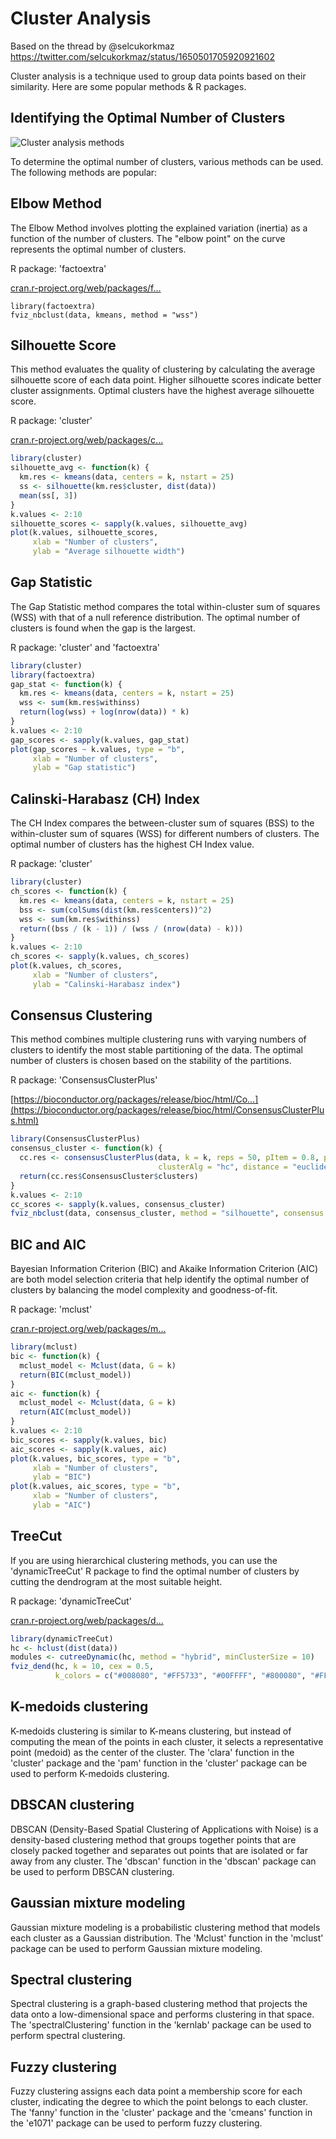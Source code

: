 # Cluster Analysis

Based on the thread by @selcukorkmaz
<https://twitter.com/selcukorkmaz/status/1650501705920921602>

Cluster analysis is a technique used to group data points based on their similarity. Here are some popular methods & R packages.

## Identifying the Optimal Number of Clusters

![Cluster analysis methods](https://pbs.twimg.com/media/FufCjM2XgAUfOdb.jpg "Cluster analysis methods")

To determine the optimal number of clusters, various methods can be used. The following methods are popular:

## Elbow Method

The Elbow Method involves plotting the explained variation (inertia) as a function of the number of clusters. The "elbow point" on the curve represents the optimal number of clusters.

R package: 'factoextra'

[cran.r-project.org/web/packages/f...](https://cran.r-project.org/web/packages/factoextra/index.html)


```{r}
library(factoextra)
fviz_nbclust(data, kmeans, method = "wss")
```

## Silhouette Score

This method evaluates the quality of clustering by calculating the average silhouette score of each data point. Higher silhouette scores indicate better cluster assignments. Optimal clusters have the highest average silhouette score.

R package: 'cluster'

[cran.r-project.org/web/packages/c...](https://cran.r-project.org/web/packages/cluster/index.html)


```R
library(cluster)
silhouette_avg <- function(k) {
  km.res <- kmeans(data, centers = k, nstart = 25)
  ss <- silhouette(km.res$cluster, dist(data))
  mean(ss[, 3])
}
k.values <- 2:10
silhouette_scores <- sapply(k.values, silhouette_avg)
plot(k.values, silhouette_scores,
     xlab = "Number of clusters",
     ylab = "Average silhouette width")

```

## Gap Statistic

The Gap Statistic method compares the total within-cluster sum of squares (WSS) with that of a null reference distribution. The optimal number of clusters is found when the gap is the largest.

R package: 'cluster' and 'factoextra'

```R
library(cluster)
library(factoextra)
gap_stat <- function(k) {
  km.res <- kmeans(data, centers = k, nstart = 25)
  wss <- sum(km.res$withinss)
  return(log(wss) + log(nrow(data)) * k)
}
k.values <- 2:10
gap_scores <- sapply(k.values, gap_stat)
plot(gap_scores ~ k.values, type = "b",
     xlab = "Number of clusters",
     ylab = "Gap statistic")
```

## Calinski-Harabasz (CH) Index

The CH Index compares the between-cluster sum of squares (BSS) to the within-cluster sum of squares (WSS) for different numbers of clusters. The optimal number of clusters has the highest CH Index value.

R package: 'cluster'

```R
library(cluster)
ch_scores <- function(k) {
  km.res <- kmeans(data, centers = k, nstart = 25)
  bss <- sum(colSums(dist(km.res$centers))^2)
  wss <- sum(km.res$withinss)
  return((bss / (k - 1)) / (wss / (nrow(data) - k)))
}
k.values <- 2:10
ch_scores <- sapply(k.values, ch_scores)
plot(k.values, ch_scores,
     xlab = "Number of clusters",
     ylab = "Calinski-Harabasz index")

```

## Consensus Clustering

This method combines multiple clustering runs with varying numbers of clusters to identify the most stable partitioning of the data. The optimal number of clusters is chosen based on the stability of the partitions.

R package: 'ConsensusClusterPlus'

[https://bioconductor.org/packages/release/bioc/html/Co...](https://bioconductor.org/packages/release/bioc/html/ConsensusClusterPlus.html)

```R
library(ConsensusClusterPlus)
consensus_cluster <- function(k) {
  cc.res <- consensusClusterPlus(data, k = k, reps = 50, pItem = 0.8, pFeature = 1,
                                 clusterAlg = "hc", distance = "euclidean", method = "average")
  return(cc.res$ConsensusCluster$clusters)
}
k.values <- 2:10
cc_scores <- sapply(k.values, consensus_cluster)
fviz_nbclust(data, consensus_cluster, method = "silhouette", consensus = TRUE)
```

## BIC and AIC

Bayesian Information Criterion (BIC) and Akaike Information Criterion (AIC) are both model selection criteria that help identify the optimal number of clusters by balancing the model complexity and goodness-of-fit.

R package: 'mclust'

[cran.r-project.org/web/packages/m...](https://cran.r-project.org/web/packages/mclust/index.html)

```R
library(mclust)
bic <- function(k) {
  mclust_model <- Mclust(data, G = k)
  return(BIC(mclust_model))
}
aic <- function(k) {
  mclust_model <- Mclust(data, G = k)
  return(AIC(mclust_model))
}
k.values <- 2:10
bic_scores <- sapply(k.values, bic)
aic_scores <- sapply(k.values, aic)
plot(k.values, bic_scores, type = "b",
     xlab = "Number of clusters",
     ylab = "BIC")
plot(k.values, aic_scores, type = "b",
     xlab = "Number of clusters",
     ylab = "AIC")
```

## TreeCut

If you are using hierarchical clustering methods, you can use the 'dynamicTreeCut' R package to find the optimal number of clusters by cutting the dendrogram at the most suitable height.

R package: 'dynamicTreeCut'

[cran.r-project.org/web/packages/d...](https://cran.r-project.org/web/packages/dynamicTreeCut/index.html)
```R
library(dynamicTreeCut)
hc <- hclust(dist(data))
modules <- cutreeDynamic(hc, method = "hybrid", minClusterSize = 10)
fviz_dend(hc, k = 10, cex = 0.5,
          k_colors = c("#008080", "#FF5733", "#00FFFF", "#800080", "#FFC300", "#FF8C00", "#7CFC00", "#FF69B4", "#000080", "#F08080"))

```

## K-medoids clustering

K-medoids clustering is similar to K-means clustering, but instead of computing the mean of the points in each cluster, it selects a representative point (medoid) as the center of the cluster. The 'clara' function in the 'cluster' package and the 'pam' function in the 'cluster' package can be used to perform K-medoids clustering.

## DBSCAN clustering

DBSCAN (Density-Based Spatial Clustering of Applications with Noise) is a density-based clustering method that groups together points that are closely packed together and separates out points that are isolated or far away from any cluster. The 'dbscan' function in the 'dbscan' package can be used to perform DBSCAN clustering.

## Gaussian mixture modeling

Gaussian mixture modeling is a probabilistic clustering method that models each cluster as a Gaussian distribution. The 'Mclust' function in the 'mclust' package can be used to perform Gaussian mixture modeling.

## Spectral clustering

Spectral clustering is a graph-based clustering method that projects the data onto a low-dimensional space and performs clustering in that space. The 'spectralClustering' function in the 'kernlab' package can be used to perform spectral clustering.

## Fuzzy clustering

Fuzzy clustering assigns each data point a membership score for each cluster, indicating the degree to which the point belongs to each cluster. The 'fanny' function in the 'cluster' package and the 'cmeans' function in the 'e1071' package can be used to perform fuzzy clustering.
